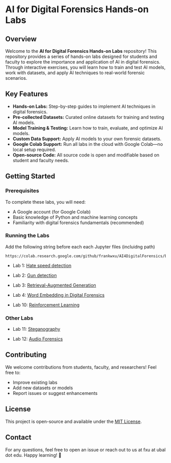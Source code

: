 # AI for Digital Forensics Hands-on Labs

## Overview

Welcome to the **AI for Digital Forensics Hands-on Labs** repository! This repository provides a series of hands-on labs designed for students and faculty to explore the importance and application of AI in digital forensics. Through interactive exercises, you will learn how to train and test AI models, work with datasets, and apply AI techniques to real-world forensic scenarios.

## Key Features

- **Hands-on Labs:** Step-by-step guides to implement AI techniques in digital forensics.
- **Pre-collected Datasets:** Curated online datasets for training and testing AI models.
- **Model Training & Testing:** Learn how to train, evaluate, and optimize AI models.
- **Custom Data Support:** Apply AI models to your own forensic datasets.
- **Google Colab Support:** Run all labs in the cloud with Google Colab—no local setup required.
- **Open-source Code:** All source code is open and modifiable based on student and faculty needs.

## Getting Started

### Prerequisites

To complete these labs, you will need:

- A Google account (for Google Colab)
- Basic knowledge of Python and machine learning concepts
- Familiarity with digital forensics fundamentals (recommended)

### Running the Labs

Add the following string before each each Jupyter files (incluidng path)

```
https://colab.research.google.com/github/frankwxu/AI4DigitalForensics/blob/main/
```

- Lab 1: [Hate speed detection](https://colab.research.google.com/github/frankwxu/AI4DigitalForensics/blob/main/lab01_Hate_speech_detection/social_media_threat_detection.ipynb)

- Lab 2: [Gun detection](https://colab.research.google.com/github/frankwxu/AI4DigitalForensics/blob/main/lab02_Gun_detection_fasterRCNN/gun_detection_fasterRCNN.ipynb)

- Lab 3: [Retrieval-Augmented Generation](https://colab.research.google.com/github/frankwxu/AI4DigitalForensics/blob/main/lab3_RAG/Retrieval_Augmented_Generation_Simple.ipynb)

- Lab 4: [Word Embedding in Digital Forensics](https://colab.research.google.com/github/frankwxu/AI4DigitalForensics/blob/main/lab04_word_embedding/Word_Embeddings_in_DF.ipynb)

- Lab 10: [Reinforcement Learning](https://colab.research.google.com/github/frankwxu/AI4DigitalForensics/blob/main/lab10_Reinforcement_Learning/dqn_lunar_lander_demo.ipynb)

### Other Labs

- Lab 11: [Steganography](https://github.com/danjethh/steg_analysis)

- Lab 12: [Audio Forensics](https://github.com/danjethh/audio_forensics/tree/main)

## Contributing

We welcome contributions from students, faculty, and researchers! Feel free to:

- Improve existing labs
- Add new datasets or models
- Report issues or suggest enhancements

## License

This project is open-source and available under the [MIT License](LICENSE).

## Contact

For any questions, feel free to open an issue or reach out to us at fxu at ubal dot edu. Happy learning! 🚀
